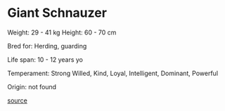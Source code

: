# Giant Schnauzer

Weight: 29 - 41 kg
Height: 60 - 70 cm

Bred for: Herding, guarding

Life span: 10 - 12 years yo

Temperament: Strong Willed, Kind, Loyal, Intelligent, Dominant, Powerful

Origin: not found

[source](https://api.thedogapi.com/v1/breeds/119)
